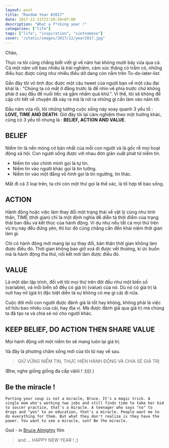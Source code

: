 ```yaml
---
layout: post
title: "Random Year #2017"
date: 2017-12-31T23:59:59+07:00
description: "What a f*cking year !"
categories: ["life"]
tags: ["life", "inspiration", "vietnamese"]
cover: "/static/images/2017/12/year2017.jpg"
---
```


Chào,

Thực ra tôi cũng chẳng biết viết gì về năm hai không mười bảy vừa qua cả. Cả một năm với bao nhiêu là trải nghiệm, cảm xúc thăng có trầm có, những điều học được cũng như nhiều điều dở dang còn nằm trên To-do-later-list.

Gần đây tôi vô tình đọc được một câu tweet của người bạn về một câu đại khái là : "Chúng ta có mắt ở đằng trước là để nhìn về phía trước chứ không phải ở sau đầu để nuối tiếc và gặm nhấm quá khứ.". Vì thế, tôi sẽ không đề cập chi tiết về chuyện đã xảy ra mà là rút ra những gì cần làm vào năm tới.

Đầu năm vừa rồi, tôi những tưởng cuộc sống này xoay quanh 3 yếu tố : **LOVE, TIME AND DEATH**. Giờ đây tôi lại cảm nghiệm theo một hướng khác, cũng có 3 yếu tố nhưng là : **BELIEF, ACTION AND VALUE**.

## BELIEF

Niềm tin là nền móng cơ bản nhất của mỗi con người và là gốc rễ mọi hoạt động xã hội. Con người sống được với nhau đơn giản xuất phát từ niềm tin.

- Niềm tin vào chính mình gọi là tự tin.
- Niềm tin vào người khác gọi là tin tưởng.
- Niềm tin vào một đấng vô hình gọi là tín ngưỡng, tín thác.

Mất đi cả 3 loại trên, ta chỉ còn một thứ gọi là thể xác, là tổ hợp tế bào sống.

## ACTION

Hành động hoặc việc làm thay đổi một trạng thái về vật lý cũng như tinh thần, TIME (thời gian) chỉ là một định nghĩa để diễn tả thời điểm của trạng thái ban đầu và kết thúc của hành động. Ví dụ như nếu tất cả mọi thứ trên vũ trụ này đều đứng yên, thì lúc đó cũng chẳng cần đến khái niệm thời gian làm gì.

Chỉ có hành động mới mang lại sự thay đổi, bản thân thời gian không làm được điều đó. Thời gian không bao giờ xoá đi được vết thương, kí ức buồn mà là hành động tha thứ, nối kết mới làm được điều đó.

## VALUE

Là một dân lập trình, đối với tôi mọi thứ trên đời đều như một biến số (variable), và mỗi biến số đều có giá trị (value) của nó. Dù nó có giá trị là null hay nil (giá trị đặc biệt diễn tả sự không có mẹ gì cả) đi nữa.

Cuộc đời mỗi con người được đánh giá là tốt hay không, không phải là việc sở hữu bao nhiêu của cải, hay địa vị. Mà được đánh giá qua giá trị mà chúng ta đã tạo ra và chia sẻ nó cho người khác.

## KEEP BELIEF, DO ACTION THEN SHARE VALUE

Mọi hành động với một niềm tin sẽ mang luôn lại giá trị.

Và đây là phương châm sống mới của tôi từ nay về sau.

> GIỮ VỮNG NIỀM TIN, THỰC HIỆN HÀNH ĐỘNG VÀ CHIA SẺ GIÁ TRỊ

(Btw, nghe giống giống đa cấp vãiiii ! :)))) )

## Be the miracle !

```text
Parting your soup is not a miracle, Bruce. It's a magic trick. A single mom who's working two jobs and still finds time to take her kid to soccer practice, that's a miracle. A teenager who says "no" to drugs and "yes" to an education, that's a miracle. People want me to do everything for them. But what they don't realize is they have the power. You want to see a miracle, son? Be the miracle.
```

God - in [Bruce Almighty](http://www.imdb.com/title/tt0315327/quotes) film

> and ... HAPPY NEW YEAR ! ;)